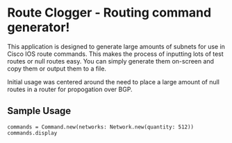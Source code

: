 # Route Clogger - Routing command generator!

This application is designed to generate large amounts of subnets for use in Cisco IOS route commands. This makes the process of inputting lots of test routes or null routes easy. You can simply generate them on-screen and copy them or output them to a file.

Initial usage was centered around the need to place a large amount of null routes in a router for propogation over BGP.

## Sample Usage
```
commands = Command.new(networks: Network.new(quantity: 512))
commands.display
```
